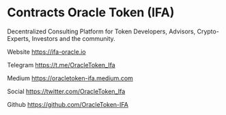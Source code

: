 # Contracts Oracle Token (IFA)

Decentralized Consulting Platform for Token Developers, Advisors, Crypto-Experts, Investors and the community.


Website
https://ifa-oracle.io

Telegram
https://t.me/OracleToken_Ifa

Medium
https://oracletoken-ifa.medium.com

Social
https://twitter.com/OracleToken_Ifa

Github
https://github.com/OracleToken-IFA
